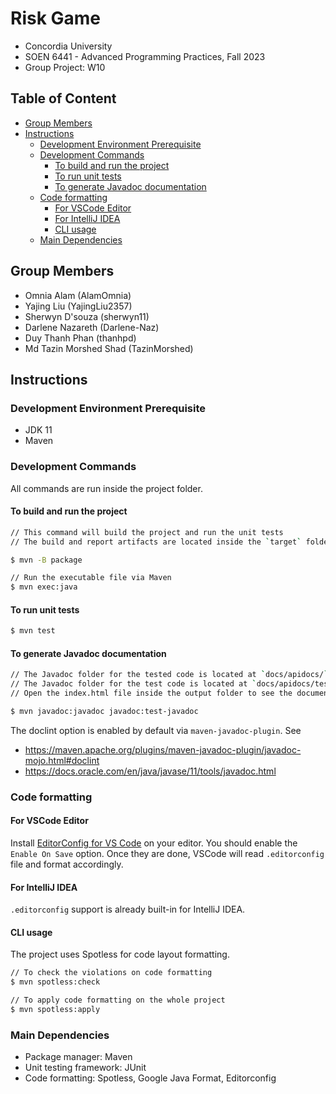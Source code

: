 # Risk Game
- Concordia University
- SOEN 6441 - Advanced Programming Practices, Fall 2023
- Group Project: W10

## Table of Content
* [Group Members](#group-members)
* [Instructions](#instructions)
	+ [Development Environment Prerequisite](#development-environment-prerequisite)
	+ [Development Commands](#development-commands)
		- [To build and run the project](#to-build-and-run-the-project)
		- [To run unit tests](#to-run-unit-tests)
		- [To generate Javadoc documentation](#to-generate-javadoc-documentation)
	+ [Code formatting](#code-formatting)
		- [For VSCode Editor](#for-vscode-editor)
		- [For IntelliJ IDEA](#for-intellij-idea)
		- [CLI usage](#cli-usage)
	+ [Main Dependencies](#main-dependencies)

## Group Members
- Omnia Alam (AlamOmnia)
- Yajing Liu (YajingLiu2357)
- Sherwyn D'souza (sherwyn11)
- Darlene Nazareth (Darlene-Naz)
- Duy Thanh Phan (thanhpd)
- Md Tazin Morshed Shad (TazinMorshed)

## Instructions
### Development Environment Prerequisite
- JDK 11
- Maven

### Development Commands
All commands are run inside the project folder.

#### To build and run the project
```sh
// This command will build the project and run the unit tests
// The build and report artifacts are located inside the `target` folder

$ mvn -B package

// Run the executable file via Maven
$ mvn exec:java
```

#### To run unit tests
```sh
$ mvn test
```

#### To generate Javadoc documentation
```sh
// The Javadoc folder for the tested code is located at `docs/apidocs/`
// The Javadoc folder for the test code is located at `docs/apidocs/testapidocs`
// Open the index.html file inside the output folder to see the document

$ mvn javadoc:javadoc javadoc:test-javadoc
```
The doclint option is enabled by default via `maven-javadoc-plugin`. See
- https://maven.apache.org/plugins/maven-javadoc-plugin/javadoc-mojo.html#doclint
- https://docs.oracle.com/en/java/javase/11/tools/javadoc.html

### Code formatting
#### For VSCode Editor
Install [EditorConfig for VS Code](https://marketplace.visualstudio.com/items?itemName=EditorConfig.EditorConfig) on your editor. You should enable the `Enable On Save` option. Once they are done, VSCode will read `.editorconfig` file and format accordingly.

#### For IntelliJ IDEA
`.editorconfig` support is already built-in for IntelliJ IDEA.

#### CLI usage
The project uses Spotless for code layout formatting.

```sh
// To check the violations on code formatting
$ mvn spotless:check

// To apply code formatting on the whole project
$ mvn spotless:apply
```

### Main Dependencies
- Package manager: Maven
- Unit testing framework: JUnit
- Code formatting: Spotless, Google Java Format, Editorconfig
